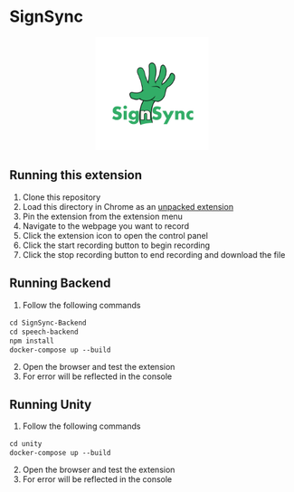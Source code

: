 # SignSync

<p align="center">
  <img src="public/assets/icons/logo_SignSync.png" alt="SignSync" width="200" />
</p>


## Running this extension

1. Clone this repository
2. Load this directory in Chrome as an [unpacked extension](https://developer.chrome.com/docs/extensions/mv3/getstarted/development-basics/#load-unpacked)
3. Pin the extension from the extension menu
4. Navigate to the webpage you want to record
5. Click the extension icon to open the control panel
6. Click the start recording button to begin recording
7. Click the stop recording button to end recording and download the file



## Running Backend
1. Follow the following commands
```
cd SignSync-Backend
cd speech-backend
npm install
docker-compose up --build
```
2. Open the browser and test the extension
3. For error will be reflected in the console


## Running Unity
1. Follow the following commands
```
cd unity
docker-compose up --build
```
2. Open the browser and test the extension
3. For error will be reflected in the console